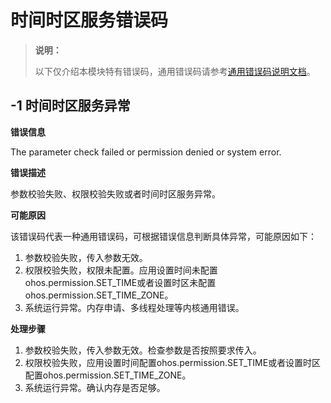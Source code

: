 # 时间时区服务错误码

> **说明：**
>
> 以下仅介绍本模块特有错误码，通用错误码请参考[通用错误码说明文档](../errorcode-universal.md)。

## -1 时间时区服务异常

**错误信息** 

  The parameter check failed or permission denied or system error.

**错误描述**

参数校验失败、权限校验失败或者时间时区服务异常。

**可能原因**

该错误码代表一种通用错误码，可根据错误信息判断具体异常，可能原因如下：
1. 参数校验失败，传入参数无效。
2. 权限校验失败，权限未配置。应用设置时间未配置ohos.permission.SET_TIME或者设置时区未配置ohos.permission.SET_TIME_ZONE。
3. 系统运行异常。内存申请、多线程处理等内核通用错误。

**处理步骤**

1. 参数校验失败，传入参数无效。检查参数是否按照要求传入。
2. 权限校验失败，应用设置时间配置ohos.permission.SET_TIME或者设置时区配置ohos.permission.SET_TIME_ZONE。
3. 系统运行异常。确认内存是否足够。
